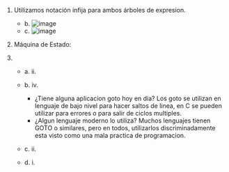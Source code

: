 1. Utilizamos notación infija para ambos árboles de expresion.
	- b. 
				![image](https://user-images.githubusercontent.com/82005945/125212785-0dcd8580-e286-11eb-98e9-8f2d3f7706f2.png)
	- c. 
				![image](https://user-images.githubusercontent.com/82005945/125212800-2d64ae00-e286-11eb-99ab-6afb62bc17eb.png)

2. Máquina de Estado:
 
3. 
	- a. ii.

	- b. iv.
		- ¿Tiene alguna aplicacion goto hoy en dia?
			Los goto se utilizan en lenguaje de bajo nivel para hacer saltos de linea, en C se pueden utilizar para errores o para salir de ciclos multiples. 
		- ¿Algun lenguaje moderno lo utiliza?
			Muchos lenguajes tienen GOTO o similares, pero en todos, utilizarlos discriminadamente esta visto como una mala practica de programacion.
	- c. ii.
	- d. i.